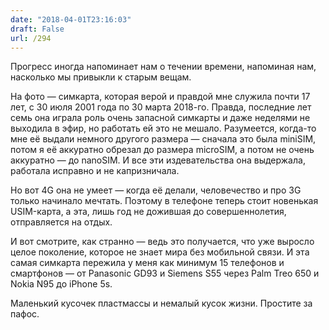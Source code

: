 ```yaml
---
date: "2018-04-01T23:16:03"
draft: False
url: /294
---
```


[​](http://telegra.ph/file/ed6d0c5e88c0d4977d0c6.jpg)Прогресс иногда напоминает нам о течении времени, напоминая нам, насколько мы привыкли к старым вещам.

На фото — симкарта, которая верой и правдой мне служила почти 17 лет, с 30 июля 2001 года по 30 марта 2018-го. Правда, последние лет семь она играла роль очень запасной симкарты и даже неделями не выходила в эфир, но работать ей это не мешало. Разумеется, когда-то мне её выдали немного другого размера — сначала это была miniSIM, потом я её аккуратно обрезал до размера microSIM, а потом не очень аккуратно — до nanoSIM. И все эти издевательства она выдержала, работала исправно и не капризничала.

Но вот 4G она не умеет — когда её делали, человечество и про 3G только начинало мечтать. Поэтому в телефоне теперь стоит новенькая USIM-карта, а эта, лишь год не дожившая до совершеннолетия, отправляется на отдых.

И вот смотрите, как странно — ведь это получается, что уже выросло целое поколение, которое не знает мира без мобильной связи. И эта самая симкарта пережила у меня как минимум 15 телефонов и смартфонов — от Panasonic GD93 и Siemens S55 через Palm Treo 650 и Nokia N95 до iPhone 5s.

Маленький кусочек пластмассы и немалый кусок жизни. Простите за пафос.
